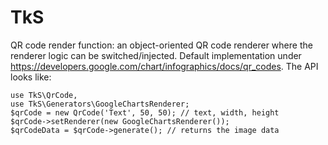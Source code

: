 # TkS
QR code render function: an object-oriented QR code renderer where the renderer logic
can be switched/injected.
Default implementation under
https://developers.google.com/chart/infographics/docs/qr_codes.
The API looks like:
```
use TkS\QrCode,
use TkS\Generators\GoogleChartsRenderer;
$qrCode = new QrCode('Text', 50, 50); // text, width, height
$qrCode->setRenderer(new GoogleChartsRenderer());
$qrCodeData = $qrCode->generate(); // returns the image data
```

